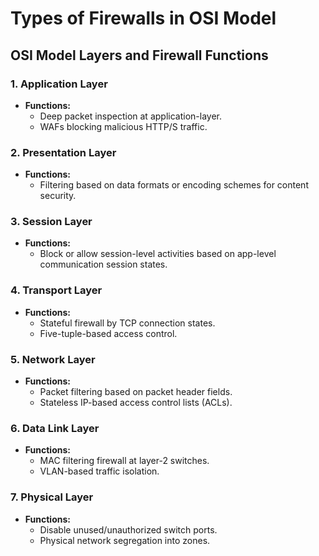 # Types of Firewalls in OSI Model

## OSI Model Layers and Firewall Functions

### 1. Application Layer
- **Functions:**
  - Deep packet inspection at application-layer.
  - WAFs blocking malicious HTTP/S traffic.

### 2. Presentation Layer
- **Functions:**
  - Filtering based on data formats or encoding schemes for content security.

### 3. Session Layer
- **Functions:**
  - Block or allow session-level activities based on app-level communication session states.

### 4. Transport Layer
- **Functions:**
  - Stateful firewall by TCP connection states.
  - Five-tuple-based access control.

### 5. Network Layer
- **Functions:**
  - Packet filtering based on packet header fields.
  - Stateless IP-based access control lists (ACLs).

### 6. Data Link Layer
- **Functions:**
  - MAC filtering firewall at layer-2 switches.
  - VLAN-based traffic isolation.

### 7. Physical Layer
- **Functions:**
  - Disable unused/unauthorized switch ports.
  - Physical network segregation into zones.
